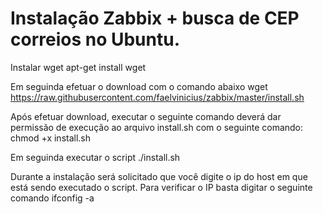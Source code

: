 # Instalação Zabbix + busca de CEP correios no Ubuntu.

Instalar wget
apt-get install wget

Em seguinda efetuar o download com o comando abaixo
wget https://raw.githubusercontent.com/faelvinicius/zabbix/master/install.sh

Após efetuar download, executar o seguinte comando deverá dar permissão de execução ao arquivo install.sh com o seguinte comando:
chmod +x install.sh

Em seguinda executar o script
./install.sh

Durante a instalação será solicitado que você digite o ip do host em que está sendo executado o script.
Para verificar o IP basta digitar o seguinte comando ifconfig -a
